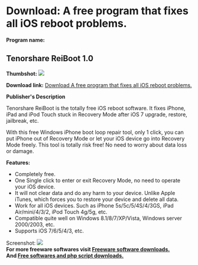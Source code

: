 # Download: A free program that fixes all iOS reboot problems.

**Program name:**

## Tenorshare ReiBoot 1.0

  
**Thumbshot:** ![](http://www.freewarefiles.com/screenshot/reiboot_md.jpg)   
  
**Download link:** [Download A free program that fixes all iOS reboot problems.](http://freesoftwares.boysofts.com/Tenorshare-ReiBoot_program_95327.html)  
  


**Publisher's Description**  
  


Tenorshare ReiBoot is the totally free iOS reboot software. It fixes iPhone, iPad and iPod Touch stuck in Recovery Mode after iOS 7 upgrade, restore, jailbreak, etc. 

With this free Windows iPhone boot loop repair tool, only 1 click, you can put iPhone out of Recovery Mode or let your iOS device go into Recovery Mode freely. This tool is totally risk free! No need to worry about data loss or damage.

**Features:**

  * Completely free. 
  * One Single click to enter or exit Recovery Mode, no need to operate your iOS device. 
  * It will not clear data and do any harm to your device. Unlike Apple iTunes, which forces you to restore your device and delete all data. 
  * Work for all iOS devices. Such as iPhone 5s/5c/5/4S/4/3GS, iPad Air/mini/4/3/2, iPod Touch 4g/5g, etc. 
  * Compatible quite well on Windows 8.1/8/7/XP/Vista, Windows server 2000/2003, etc. 
  * Supports iOS 7/6/5/4/3, etc. 

  
  
Screenshot: ![](http://www.freewarefiles.com/screenshot/reiboot.jpg)   
**For more freeware softwares visit [Freeware software downloads.](http://freesoftwares.boysofts.com/)**   
**And [Free softwares and php script downloads.](http://www.boysofts.com/)**
